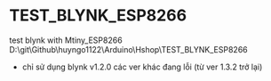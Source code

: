 # TEST_BLYNK_ESP8266
test blynk with Mtiny_ESP8266
D:\git\Github\huyngo1122\Arduino\Hshop\TEST_BLYNK_ESP8266
- chỉ sử dụng blynk v1.2.0
các ver khác đang lỗi (từ ver 1.3.2 trở lại)